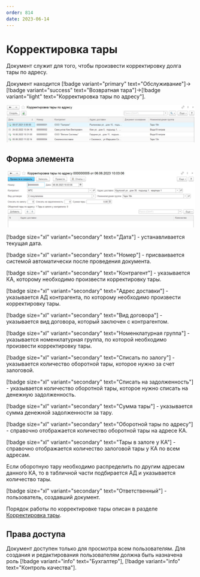 ```yaml
---
order: 814
date: 2023-06-14
---
```

# Корректировка тары

Документ служит для того, чтобы произвести корректировку долга тары по адресу.

Документ находится [!badge variant="primary" text="Обслуживание"]->[!badge variant="success" text="Возвратная тара"]->[!badge variant="light" text="Корректировка тары по адресу"].

![Форма списка](/images/Форма_корректровка_тары.jpg)

## Форма элемента

![](/images/Корректировка_тары.jpg)

[!badge size="xl" variant="secondary" text="Дата"] - устанавливается текущая дата.

[!badge size="xl" variant="secondary" text="Номер"] - присваивается системой автоматически после проведения документа.

[!badge size="xl" variant="secondary" text="Контрагент"] - указывается КА, которому необходимо произвести корректировку тары.

[!badge size="xl" variant="secondary" text="Адрес доставки"] - указывается АД контрагента, по которому необходимо произвести корректировку тары.

[!badge size="xl" variant="secondary" text="Вид договора"] - указывается вид договора, который заключен с контрагентом.

[!badge size="xl" variant="secondary" text="Номенклатурная группа"] - указывается номенклатурная группа, по которой необходимо произвести корректировку тары.

[!badge size="xl" variant="secondary" text="Списать по залогу"] - указывается количество оборотной тары, которое нужно за счет залоговой.

[!badge size="xl" variant="secondary" text="Списать на задолженность"] - указывается количество оборотной тары, которое нужно списать на денежную задолженность.

[!badge size="xl" variant="secondary" text="Сумма тары"] - указывается сумма денежной задолженности за тару.

[!badge size="xl" variant="secondary" text="Оборотной тары по адресу"] - справочно отображается количество оборотной тары на адресе КА.

[!badge size="xl" variant="secondary" text="Тары в залоге у КА"] - справочно отображается количество залоговой тары у КА по всем адресам.

Если оборотную тару необходимо распределить по другим адресам данного КА, то в табличной части подбирается АД и указывается количество тары.

[!badge size="xl" variant="secondary" text="Ответственный"] - пользователь, создавший документ.

Порядок работы по корректировке тары описан в разделе [Корректировка тары](/3-руководства-пользователей/9-кредитный-контролер/1-корректировка-тары/).

## Права доступа

Документ доступен только для просмотра всем пользователям. Для создания и редактирования пользователям должна быть назначена роль [!badge variant="info" text="Бухгалтер"], [!badge variant="info" text="Контроль качества"].


